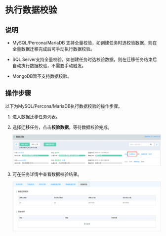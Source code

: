 # 执行数据校验

## 说明

- MySQL/Percona/MariaDB  支持全量校验，如创建任务时选校验数据，则在全量数据迁移完成后可手动执行数据校验。

- SQL Server支持全量校验，如创建任务时选校验数据，则在迁移任务结束后自动执行数据校验，不需要手动触发。

- MongoDB暂不支持数据校验。

## 操作步骤

以下为MySQL/Percona/MariaDB执行数据校验的操作步骤。

1. 进入数据迁移任务列表。

2. 选择迁移任务，点击**校验数据**，等待数据校验完成。

   ![image-20200113180223366](../../../../../image/Data-Transmission-Service/dts-022.png)

3. 可在任务详情中查看数据校验结果。

   ![image-20200113180223366](../../../../../image/Data-Transmission-Service/dts-023.png)
